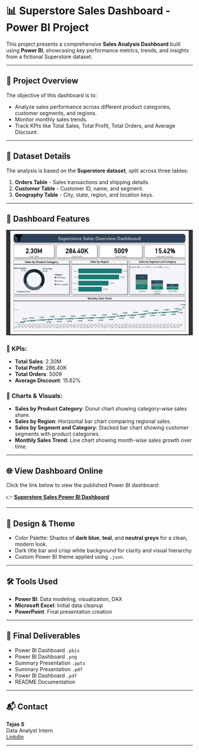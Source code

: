 # 📊 Superstore Sales Dashboard - Power BI Project

This project presents a comprehensive **Sales Analysis Dashboard** built using **Power BI**, showcasing key performance metrics, trends, and insights from a fictional Superstore dataset.

---

## 🚀 Project Overview

The objective of this dashboard is to:
- Analyze sales performance across different product categories, customer segments, and regions.
- Monitor monthly sales trends.
- Track KPIs like Total Sales, Total Profit, Total Orders, and Average Discount.

---

## 📁 Dataset Details

The analysis is based on the **Superstore dataset**, split across three tables:
1. **Orders Table** - Sales transactions and shipping details.
2. **Customer Table** - Customer ID, name, and segment.
3. **Geography Table** - City, state, region, and location keys.
---

## 📌 Dashboard Features

![Superstore Dashboard](Super%20Store.png)

### 🔹 KPIs:
- **Total Sales**: 2.30M  
- **Total Profit**: 286.40K  
- **Total Orders**: 5009  
- **Average Discount**: 15.62%

### 🔹 Charts & Visuals:
- **Sales by Product Category**: Donut chart showing category-wise sales share.
- **Sales by Region**: Horizontal bar chart comparing regional sales.
- **Sales by Segment and Category**: Stacked bar chart showing customer segments with product categories.
- **Monthly Sales Trend**: Line chart showing month-wise sales growth over time.

---

## 🌐 View Dashboard Online

Click the link below to view the published Power BI dashboard:

👉 [**Superstore Sales Power BI Dashboard**](https://app.powerbi.com/view?r=your-dashboard-link)

---

## 🎨 Design & Theme

- Color Palette: Shades of **dark blue**, **teal**, and **neutral greys** for a clean, modern look.
- Dark title bar and crisp white background for clarity and visual hierarchy.
- Custom Power BI theme applied using `.json`.

---

## 🛠 Tools Used

- **Power BI**: Data modeling, visualization, DAX
- **Microsoft Excel**: Initial data cleanup
- **PowerPoint**: Final presentation creation

---

## 📄 Final Deliverables

- Power BI Dashboard `.pbix`
- Power BI Dashboard `.png`
- Summary Presentation `.pptx`
- Summary Presentation `.pdf`
- Power BI Dashboard `.pdf`
- README Documentation

---

## 📬 Contact

**Tejas S**  
Data Analyst Intern  
[Linkdin](https://www.linkedin.com/in/tejas-data-analyst/)

---
